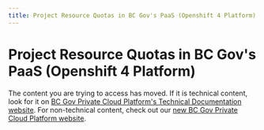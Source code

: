 ```yaml
---
title: Project Resource Quotas in BC Gov's PaaS (Openshift 4 Platform)
---
```


# Project Resource Quotas in BC Gov's PaaS (Openshift 4 Platform)

The content you are trying to access has moved. If it is technical content, look for it on [BC Gov Private Cloud Platform's Technical Documentation website](https://beta-docs.developer.gov.bc.ca/). For non-technical content, check out our [new BC Gov Private Cloud Platform website](https://cloud.gov.bc.ca/private-cloud).

